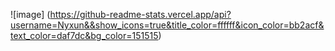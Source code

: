![image] (https://github-readme-stats.vercel.app/api?username=Nyxun&&show_icons=true&title_color=ffffff&icon_color=bb2acf&text_color=daf7dc&bg_color=151515)
